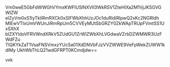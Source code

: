 Vm0weE5GbFdWWGhVYmxKWFlUSlNXVll3WkRSV1ZteHlXa2M1VjJKSGVGWlZW
elZyVm0xS1IyTkliRmRXCk0xSlFWbXhhUzJOc1duRldiRlpwQ2xKc2NGRldh
MlEwVTIxUmVWUnJiRmRpUm5CVVEyMUtSbGRZY0ZkWApTRUpFVmtSS1UxSXhX
blZXYldoVFRVWndXRkV5ZUdGU1ZrWlZWbXhLVGdwaVZrbDZWMWR3UzFWdFZu
TlQKYkZaT1VsaFNSVmxzYUc5a01XdDNVbFJzVVZWWE9VeFpWekZUWW1kdlMy
UkhWbThLQ21wdGFRPT0KCmdjdw==

vxk